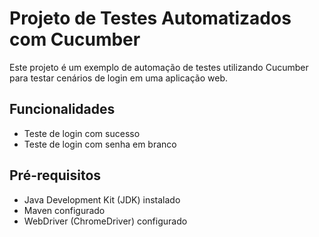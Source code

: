 # Projeto de Testes Automatizados com Cucumber

Este projeto é um exemplo de automação de testes utilizando Cucumber para testar cenários de login em uma aplicação web.

## Funcionalidades

- Teste de login com sucesso
- Teste de login com senha em branco

## Pré-requisitos

- Java Development Kit (JDK) instalado
- Maven configurado
- WebDriver (ChromeDriver) configurado